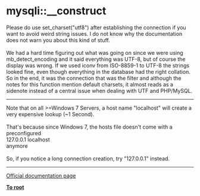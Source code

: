 # mysqli::__construct



Please do use set_charset("utf8") after establishing the connection if you want to avoid weird string issues. I do not know why the documentation does not warn you about this kind of stuff.<br><br>We had a hard time figuring out what was going on since we were using mb_detect_encoding and it said everything was UTF-8, but of course the display was wrong. If we used iconv from ISO-8859-1 to UTF-8 the strings looked fine, even though everything in the database had the right collation. So in the end, it was the connection that was the filter and although the notes for this function mention default charsets, it almost reads as a sidenote instead of a central issue when dealing with UTF and PHP/MySQL.  

---

Note that on all &gt;=Windows 7 Servers, a host name "localhost" will create a very expensive lookup (~1 Second). <br><br>That&apos;s because since Windows 7, the hosts file doesn&apos;t come with a preconfigured<br>127.0.0.1 localhost<br>anymore<br><br>So, if you notice a long connection creation, try "127.0.0.1" instead.  

---

[Official documentation page](https://www.php.net/manual/en/mysqli.construct.php)

**[To root](/README.md)**